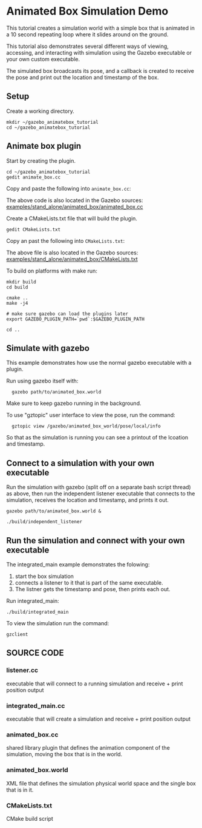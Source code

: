 # Animated Box Simulation Demo

This tutorial creates a simulation world with a simple box that is animated
in a 10 second repeating loop where it slides around on the ground.

This tutorial also demonstrates several different ways of viewing,
accessing, and interacting with simulation using the Gazebo executable
or your own custom executable.

The simulated box broadcasts its pose,
and a callback is created to receive the pose
and print out the location and timestamp of the box.

## Setup

Create a working directory.

~~~
mkdir ~/gazebo_animatebox_tutorial
cd ~/gazebo_animatebox_tutorial
~~~

## Animate box plugin

Start by creating the plugin.

~~~
cd ~/gazebo_animatebox_tutorial
gedit animate_box.cc
~~~

Copy and paste the following into `animate_box.cc`:

<include from='/include' src='https://bitbucket.org/osrf/gazebo/src/issue_1114_animate_pose/examples/stand_alone/animated_box/animated_box.cc' />

The above code is also located in the Gazebo sources:
[examples/stand_alone/animated_box/animated_box.cc](https://bitbucket.org/osrf/gazebo/src/issue_1114_animate_pose/examples/stand_alone/animated_box/animated_box.cc)


Create a CMakeLists.txt file that will build the plugin.

~~~
gedit CMakeLists.txt
~~~

Copy an past the following into `CMakeLists.txt`:

<include from='/include' src='https://bitbucket.org/osrf/gazebo/src/issue_1114_animate_pose/examples/stand_alone/animated_box/CMakeLists.txt' />

The above file is also located in the Gazebo sources:
[examples/stand_alone/animated_box/CMakeLists.txt](https://bitbucket.org/osrf/gazebo/src/issue_1114_animate_pose/examples/stand_alone/animated_box/CMakeLists.txt)









To build on platforms with make run:

    mkdir build
    cd build

    cmake ..
    make -j4
        
    # make sure gazebo can load the plugins later
    export GAZEBO_PLUGIN_PATH=`pwd`:$GAZEBO_PLUGIN_PATH
    
    cd ..



## Simulate with gazebo
This example demonstrates how use the normal 
gazebo executable with a plugin.

Run using gazebo itself with:

      gazebo path/to/animated_box.world

Make sure to keep gazebo running in the background.

To use "gztopic" user interface to view the pose, run the command:

      gztopic view /gazebo/animated_box_world/pose/local/info
  
So that as the simulation is running you can see a 
printout of the lcoation and timestamp.


## Connect to a simulation with your own executable

Run the simulation with gazebo (split off on a separate bash script thread)
as above, then run the independent listener executable that
connects to the simulation, receives the location and timestamp,
and prints it out.
 
    gazebo path/to/animated_box.world &
      
    ./build/independent_listener


## Run the simulation and connect with your own executable

The integrated_main example demonstrates the folowing:

1. start the box simulation 
2. connects a listener to it that is part of the same executable. 
3. The listner gets the timestamp and pose, then prints each out.

Run integrated_main:
   
    ./build/integrated_main


To view the simulation run the command:

    gzclient


## SOURCE CODE

### listener.cc

  executable that will connect to a running simulation and receive + print position output
  
### integrated_main.cc

  executable that will create a simulation and receive + print position output

### animated_box.cc

  shared library plugin that defines the animation component of the simulation, moving the box that is in the world.
  
### animated_box.world

  XML file that defines the simulation physical world space and the single box that is in it.

### CMakeLists.txt
  
  CMake build script
